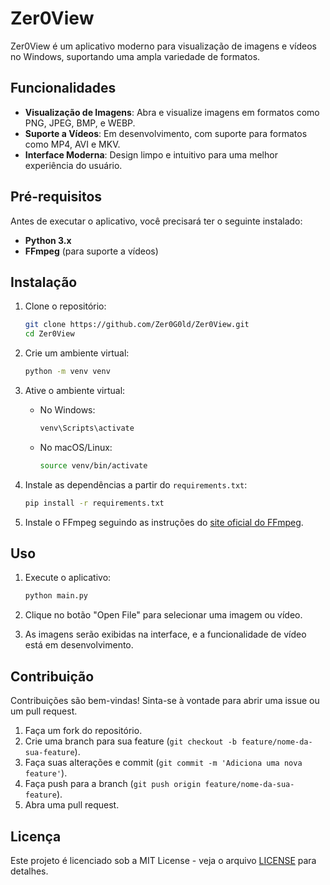 # Zer0View

Zer0View é um aplicativo moderno para visualização de imagens e vídeos no Windows, suportando uma ampla variedade de formatos.

## Funcionalidades

- **Visualização de Imagens**: Abra e visualize imagens em formatos como PNG, JPEG, BMP, e WEBP.
- **Suporte a Vídeos**: Em desenvolvimento, com suporte para formatos como MP4, AVI e MKV.
- **Interface Moderna**: Design limpo e intuitivo para uma melhor experiência do usuário.

## Pré-requisitos

Antes de executar o aplicativo, você precisará ter o seguinte instalado:

- **Python 3.x**
- **FFmpeg** (para suporte a vídeos)

## Instalação

1. Clone o repositório:
   ```bash
   git clone https://github.com/Zer0G0ld/Zer0View.git
   cd Zer0View
   ```

2. Crie um ambiente virtual:
   ```bash
   python -m venv venv
   ```

3. Ative o ambiente virtual:

   - No Windows:
     ```bash
     venv\Scripts\activate
     ```
   - No macOS/Linux:
     ```bash
     source venv/bin/activate
     ```

4. Instale as dependências a partir do `requirements.txt`:
   ```bash
   pip install -r requirements.txt
   ```

5. Instale o FFmpeg seguindo as instruções do [site oficial do FFmpeg](https://ffmpeg.org/download.html).

## Uso

1. Execute o aplicativo:
   ```bash
   python main.py
   ```

2. Clique no botão "Open File" para selecionar uma imagem ou vídeo.
3. As imagens serão exibidas na interface, e a funcionalidade de vídeo está em desenvolvimento.

## Contribuição

Contribuições são bem-vindas! Sinta-se à vontade para abrir uma issue ou um pull request.

1. Faça um fork do repositório.
2. Crie uma branch para sua feature (`git checkout -b feature/nome-da-sua-feature`).
3. Faça suas alterações e commit (`git commit -m 'Adiciona uma nova feature'`).
4. Faça push para a branch (`git push origin feature/nome-da-sua-feature`).
5. Abra uma pull request.

## Licença

Este projeto é licenciado sob a MIT License - veja o arquivo [LICENSE](LICENSE) para detalhes.
